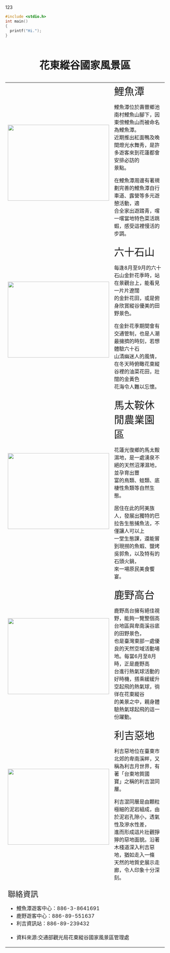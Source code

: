 123

```C
#include <stdio.h>
int main()
{
  printf("Hi.");
}
```
<!DOCTYPE html>
<html lang="en">
<head>
    <meta charset="UTF-8">
    <meta http-equiv="X-UA-Compatible" content="IE=edge">
    <meta name="viewport" content="width=device-width, initial-scale=1.0">
    
</head>
<body>
    <table border="0">
        <caption><h1>花東縱谷國家風景區</h1>
        </caption>
        <tr>
            <td><a href="https://www.erv-nsa.gov.tw/zh-tw/Attractions/Detail/30"><img src="media/鯉魚潭.jpg" width="320" height="240"></a></td>
            <td valign="top"><font size="6">鯉魚潭</font><br>
                <p>
                    鯉魚潭位於壽豐鄉池南村鯉魚山腳下，因東傍鯉魚山而被命名為鯉魚潭。<br>
                    近期推出紅面鴨及晚間燈光水舞秀，是許多遊客來到花蓮都會安排必訪的<br>
                    景點。
                </p>
                <p>
                    在鯉魚潭周邊有著規劃完善的鯉魚潭自行車道、露營等多元遊憩活動，適<br>
                    合全家出遊踏青，嚐一嚐當地特色菜活跳蝦，感受這裡慢活的步調。
                </p>
            </td>
        </tr>
        <tr>
            <td><a href="https://www.erv-nsa.gov.tw/zh-tw/Attractions/Detail/58"><img src="media/六十石山.jpg" width="320" height="240"></a></td>
            <td valign="top"><font size="6">六十石山</font><br>
                <p>
                    每逢8月至9月的六十石山金針花季時，站在景觀台上，能看見一片片遼闊<br>
                    的金針花田，或是俯身欣賞縱谷優美的田野景色。
                </p>
                <p>
                    在金針花季期間會有交通管制，也是人潮最擁擠的時刻，若想體驗六十石<br>
                    山清幽迷人的風情，在冬天時俯瞰花東縱谷裡的油菜花田，壯闊的金黃色<br>
                    花海令人難以忘懷。
                </p>
            </td>                
        </tr>
        <tr>
            <td><a href="https://www.erv-nsa.gov.tw/zh-tw/Attractions/Detail/29"><img src="media/馬太鞍.jpg" width="320" height="240"></a></td>
            <td valign="top"><font size="6">  馬太鞍休閒農業園區</font><br>
                <p>
                    花蓮光復鄉的馬太鞍濕地，是一處湧泉不絕的天然沼澤濕地，並孕育出豐<br>
                    富的鳥類、蛙類、底棲性魚類等自然生態。
                </p>
                <p>
                    居住在此的阿美族人，發展出獨特的巴拉告生態捕魚法，不僅讓人可以上<br>
                    一堂生態課，還能嘗到現撈的魚蝦、鹽烤吳郭魚，以及特有的石頭火鍋，<br>
                    來一場原民美食饗宴。
                </p>
            </td>                
        </tr>
        <tr>
            <td><a href="https://www.erv-nsa.gov.tw/zh-tw/Attractions/Detail/3"><img src="media/鹿野高台.jpg" width="320" height="240"></a></td>
            <td valign="top"><font size="6">鹿野高台</font><br>
                <p>
                    鹿野高台擁有絕佳視野，能夠一覽整個高台地區與卑南溪谷底的田野景色，<br>
                    也是臺灣東部一處優良的天然空域活動場地。每當6月至8月時，正是鹿野高<br>
                    台進行熱氣球活動的好時機，搭乘緩緩升空起飛的熱氣球，徜徉在花東縱谷<br>
                    的美景之中，親身體驗熱氣球起飛的這一份躍動。
                </p>
            </td>     
        </tr>
        <tr>
            <td><a href="https://www.erv-nsa.gov.tw/zh-tw/Attractions/Detail/6"><img src="media/利吉惡地.jpg" width="320" height="240"></a></td>
            <td valign="top"><font size="6">利吉惡地</font><br>
                <p>
                    利吉惡地位在臺東市北郊的卑南溪畔，又稱為利吉月世界，有著「台東地質國<br>
                    寶」之稱的利吉混同層。
                </p>
                <p>
                    利吉混同層是由顆粒極細的泥岩組成，由於泥岩孔隙小，透氣性及滲水性差，<br>
                    進而形成這片壯觀猙獰的惡地面貌。沿著木棧道深入利吉惡地，猶如走入一條<br>
                    天然的地質史展示走廊，令人印象十分深刻。
                </p>        
            </td>         
        </tr>
        <tr>
            <td colspan="2" valign="top"><font size="5">聯絡資訊</font><br>
                <ul>
                    <li>鯉魚潭遊客中心：886-3-8641691</li>
                    <li>鹿野遊客中心：886-89-551637</li>
                    <li>利吉資訊站：886-89-239432</li> <br>
                    <li>資料來源:交通部觀光局花東縱谷國家風景區管理處</li>
                </ul>    
            </td>
        </tr>                
    </table>
    
</body>
</html>
